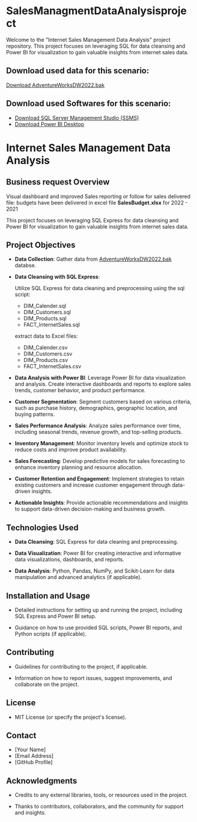 # SalesManagmentDataAnalysisproject
Welcome to the "Internet Sales Management Data Analysis" project repository. This project focuses on leveraging SQL for data cleansing and Power BI for visualization to gain valuable insights from internet sales data.

## Download used data for this scenario: 
[Download AdventureWorksDW2022.bak](https://github.com/Microsoft/sql-server-samples/releases/download/adventureworks/AdventureWorksDW2022.bak)

## Download used Softwares for this scenario:
  - [Download SQL Server Management Studio (SSMS)](https://learn.microsoft.com/en-us/sql/ssms/download-sql-server-management-studio-ssms?view=sql-server-ver16#download-ssms)
  - [Download Power BI Desktop](https://powerbi.microsoft.com/fr-fr/desktop/)

# Internet Sales Management Data Analysis

## Business request Overview
Visual dashboard and improved Sales reporting or follow for sales
delivered file: budgets have been delivered in excel file **SalesBudget.xlsx** for 2022 - 2021


This project focuses on leveraging SQL Express for data cleansing and Power BI for visualization to gain valuable insights from internet sales data.

## Project Objectives

- **Data Collection**: Gather data from [AdventureWorksDW2022.bak](https://github.com/Microsoft/sql-server-samples/releases/download/adventureworks/AdventureWorksDW2022.bak) databse.

- **Data Cleansing with SQL Express**:

  Utilize SQL Express for data cleaning and preprocessing using the sql script:
    - DIM_Calender.sql
    - DIM_Customers.sql
    - DIM_Products.sql
    - FACT_InternetSales.sql
  
  extract data to Excel files:
    - DIM_Calender.csv
    - DIM_Customers.csv
    - DIM_Products.csv
    - FACT_InternetSales.csv  

- **Data Analysis with Power BI**: Leverage Power BI for data visualization and analysis. Create interactive dashboards and reports to explore sales trends, customer behavior, and product performance.

- **Customer Segmentation**: Segment customers based on various criteria, such as purchase history, demographics, geographic location, and buying patterns.

- **Sales Performance Analysis**: Analyze sales performance over time, including seasonal trends, revenue growth, and top-selling products.

- **Inventory Management**: Monitor inventory levels and optimize stock to reduce costs and improve product availability.

- **Sales Forecasting**: Develop predictive models for sales forecasting to enhance inventory planning and resource allocation.

- **Customer Retention and Engagement**: Implement strategies to retain existing customers and increase customer engagement through data-driven insights.

- **Actionable Insights**: Provide actionable recommendations and insights to support data-driven decision-making and business growth.

## Technologies Used

- **Data Cleansing**: SQL Express for data cleaning and preprocessing.

- **Data Visualization**: Power BI for creating interactive and informative data visualizations, dashboards, and reports.

- **Data Analysis**: Python, Pandas, NumPy, and Scikit-Learn for data manipulation and advanced analytics (if applicable).

## Installation and Usage

- Detailed instructions for setting up and running the project, including SQL Express and Power BI setup.

- Guidance on how to use provided SQL scripts, Power BI reports, and Python scripts (if applicable).

## Contributing

- Guidelines for contributing to the project, if applicable.

- Information on how to report issues, suggest improvements, and collaborate on the project.

## License

- MIT License (or specify the project's license).

## Contact

- [Your Name]
- [Email Address]
- [GitHub Profile]

## Acknowledgments

- Credits to any external libraries, tools, or resources used in the project.

- Thanks to contributors, collaborators, and the community for support and insights.



